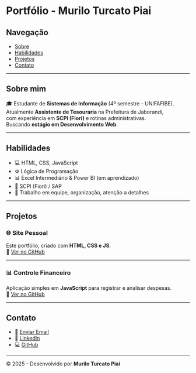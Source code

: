 # Portfólio - Murilo Turcato Piai

## Navegação
- [Sobre](#sobre-mim)
- [Habilidades](#habilidades)
- [Projetos](#projetos)
- [Contato](#contato)

---

## Sobre mim
🎓 Estudante de **Sistemas de Informação** (4º semestre - UNIFAFIBE).  
Atualmente **Assistente de Tesouraria** na Prefeitura de Jaborandi,  
com experiência em **SCPI (Fiori)** e rotinas administrativas.  
Buscando **estágio em Desenvolvimento Web**.

---

## Habilidades
- 💻 HTML, CSS, JavaScript  
- ⚙️ Lógica de Programação  
- 📊 Excel Intermediário & Power BI (em aprendizado)  
- 📂 SCPI (Fiori) / SAP  
- 🤝 Trabalho em equipe, organização, atenção a detalhes  

---

## Projetos

### 🌐 Site Pessoal
Este portfólio, criado com **HTML, CSS e JS**.  
🔗 [Ver no GitHub](https://github.com/murilotpiai)

---

### 📊 Controle Financeiro
Aplicação simples em **JavaScript** para registrar e analisar despesas.  
🔗 [Ver no GitHub](https://github.com/SEU_USUARIO/controle-financeiro)

---

## Contato
- 📧 [Enviar Email](mailto:murilotpiai@gmail.com)  
- 🔗 [LinkedIn](https://www.linkedin.com/in/mtpiai)  
- 💻 [GitHub](https://github.com/murilotpiai)  

---

© 2025 - Desenvolvido por **Murilo Turcato Piai**
